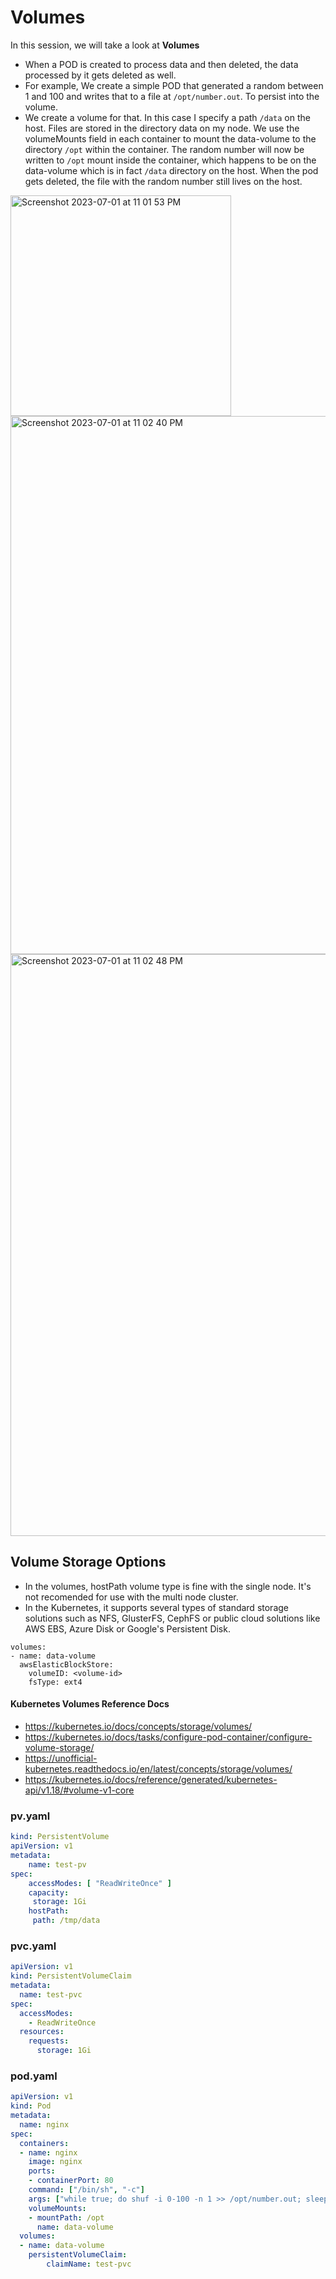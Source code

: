 # Volumes

  

In this session, we will take a look at **Volumes**

- When a POD is created to process data and then deleted, the data processed by it gets deleted as well. 
- For example, We create a simple POD that generated a random between 1 and 100 and writes that to a file at `/opt/number.out`. To persist into the volume.
- We create a volume for that. In this case I specify a path `/data` on the host. Files are stored in the directory data on my node. We use the volumeMounts field in each container to mount the data-volume to the directory `/opt` within the container. The random number will now be written to `/opt` mount inside the container, which happens to be on the data-volume which is in fact `/data` directory on the host. When the pod gets deleted, the file with the random number still lives on the host.

<img width="353" alt="Screenshot 2023-07-01 at 11 01 53 PM" src="https://github.com/rizwan141/KUBERNETES/assets/103893307/9d217f80-d2d3-44b2-8690-790888214f10">

<img width="861" alt="Screenshot 2023-07-01 at 11 02 40 PM" src="https://github.com/rizwan141/KUBERNETES/assets/103893307/1b041693-be19-45e7-a877-2577fccb2c34">

<img width="931" alt="Screenshot 2023-07-01 at 11 02 48 PM" src="https://github.com/rizwan141/KUBERNETES/assets/103893307/01309ce2-bc40-4a0f-81fa-2cdd674a812f">


## Volume Storage Options

- In the volumes, hostPath volume type is fine with the single node. It's not recomended for use with the multi node cluster.
- In the Kubernetes, it supports several types of standard storage solutions such as NFS, GlusterFS, CephFS or public cloud solutions like AWS EBS, Azure Disk or Google's Persistent Disk.





```
volumes:
- name: data-volume
  awsElasticBlockStore:
    volumeID: <volume-id>
    fsType: ext4
```

#### Kubernetes Volumes Reference Docs

- https://kubernetes.io/docs/concepts/storage/volumes/
- https://kubernetes.io/docs/tasks/configure-pod-container/configure-volume-storage/
- https://unofficial-kubernetes.readthedocs.io/en/latest/concepts/storage/volumes/
- https://kubernetes.io/docs/reference/generated/kubernetes-api/v1.18/#volume-v1-core






### pv.yaml
```yml
kind: PersistentVolume
apiVersion: v1
metadata:
    name: test-pv
spec:
    accessModes: [ "ReadWriteOnce" ]
    capacity:
     storage: 1Gi
    hostPath:
     path: /tmp/data
```

### pvc.yaml
```yml
apiVersion: v1
kind: PersistentVolumeClaim
metadata:
  name: test-pvc
spec:
  accessModes:
    - ReadWriteOnce
  resources:
    requests:
      storage: 1Gi
```



### pod.yaml
```yml
apiVersion: v1
kind: Pod
metadata:
  name: nginx
spec:
  containers:
  - name: nginx
    image: nginx
    ports:
    - containerPort: 80
    command: ["/bin/sh", "-c"]
    args: ["while true; do shuf -i 0-100 -n 1 >> /opt/number.out; sleep 1; done"]
    volumeMounts:
    - mountPath: /opt
      name: data-volume
  volumes:
  - name: data-volume
    persistentVolumeClaim:
        claimName: test-pvc
```
